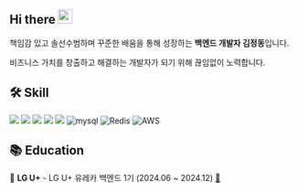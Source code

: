 <h2>Hi there <img src="https://media.giphy.com/media/hvRJCLFzcasrR4ia7z/giphy.gif" width="25" /></h2>

책임감 있고 솔선수범하며 꾸준한 배움을 통해 성장하는 **백엔드 개발자 김정동**입니다.

비즈니스 가치를 창출하고 해결하는 개발자가 되기 위해 끊임없이 노력합니다.

## 🛠️ Skill 

<img src="https://img.shields.io/badge/java-%23ED8B00.svg?style=for-the-badge&logo=openjdk&logoColor=white"> <img src="https://img.shields.io/badge/Spring-6DB33F?style=for-the-badge&logo=Spring&logoColor=white">
<img src="https://img.shields.io/badge/springboot-6DB33F?style=for-the-badge&logo=springboot&logoColor=white">
<img src="https://img.shields.io/badge/Node.js-339933?style=for-the-badge&logo=Node.js&logoColor=white"> <img src="https://img.shields.io/badge/TypeScript-007ACC?style=for-the-badge&logo=typescript&logoColor=white">
![mysql](https://img.shields.io/badge/MySQL-4479A1?style=for-the-badge&logo=mysql&logoColor=white)
![Redis](https://img.shields.io/badge/redis-%23E0234E.svg?style=for-the-badge&logo=redis&logoColor=white)
![AWS](https://img.shields.io/badge/AWS-%23FF9900.svg?style=for-the-badge&logo=amazon-aws&logoColor=white)

## 📚 Education

📌 **LG U+** - LG U+ 유레카 백엔드 1기 (2024.06 ~ 2024.12) [:link:](https://velog.io/@kjdev/LG-U-%EC%9C%A0%EB%A0%88%EC%B9%B4-%EB%B0%B1%EC%97%94%EB%93%9C-1%EA%B8%B0-%EC%88%98%EB%A3%8C-%ED%9A%8C%EA%B3%A0)

